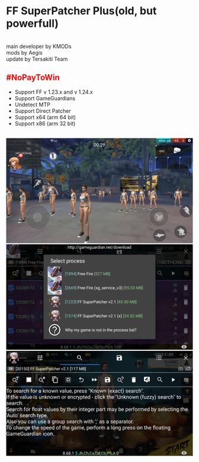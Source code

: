 <h1>FF SuperPatcher Plus(old, but powerfull)</h1>
<br>main developer by KMODs<br>mods by Aegis<br>update by Tersakiti Team
<h2><a style="color:red;">#NoPayToWin</a></h2>
<ul>
  <li>Support FF v 1.23.x and v 1.24.x</li>
  <li>Support GameGuardians</li>
  <li>Undetect MTP</li>
  <li>Support Direct Patcher</li>
  <li>Support x64 (arm 64 bit)</li>
  <li>Support x86 (arm 32 bit)</li>
</ul>
<br>
<img src="Menu.png">
<img src="GameGuardians.png">
<img src="GameGuardians2.png">
